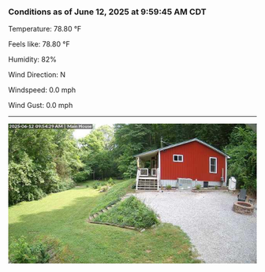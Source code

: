 ### Conditions as of June 12, 2025 at 9:59:45 AM CDT 

Temperature: 78.80 &deg;F

Feels like: 78.80 &deg;F

Humidity: 82%

Wind Direction: N

Windspeed: 0.0 mph

Wind Gust: 0.0 mph

---

<img src="./images/latest.jpeg"/>

